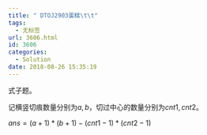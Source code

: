 ```yaml
---
title: " DTOJ2903蛋糕\t\t"
tags:
  - 无标签
url: 3606.html
id: 3606
categories:
  - Solution
date: 2018-08-26 15:35:19
---
```


式子题。

记横竖切痕数量分别为$a,b$，切过中心的数量分别为$cnt1,cnt2$。

$ans = (a + 1)*(b + 1) - (cnt1 - 1)*(cnt2 - 1)$